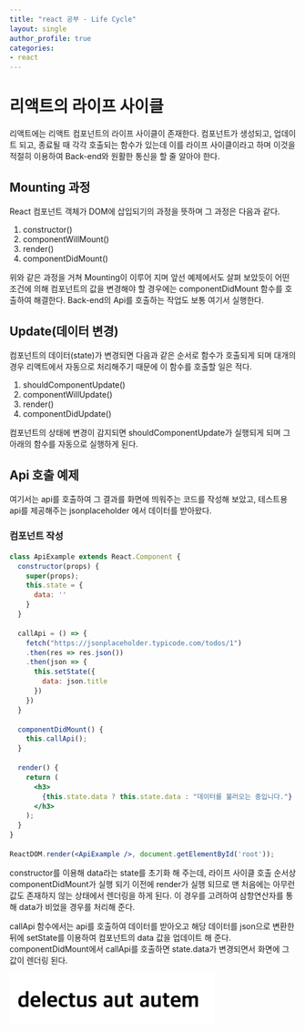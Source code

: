 ```yaml
---
title: "react 공부 - Life Cycle"
layout: single
author_profile: true
categories: 
- react
---
```


# 리액트의 라이프 사이클

리액트에는 리액트 컴포넌트의 라이프 사이클이 존재한다. 컴포넌트가 생성되고, 업데이트 되고, 종료될 때 각각 호출되는 함수가 있는데 이를 라이프 사이클이라고 하며 이것을 적절히 이용하여 Back-end와 원활한 통신을 할 줄 알아야 한다.

## Mounting 과정

React 컴포넌트 객체가 DOM에 삽입되기의 과정을 뜻하며 그 과정은 다음과 같다.

1. constructor()
2. componentWillMount()
3. render()
4. componentDidMount()

위와 같은 과정을 거쳐 Mounting이 이루어 지며 앞선 예제에서도 살펴 보았듯이 어떤 조건에 의해 컴포넌트의 값을 변경해야 할 경우에는 componentDidMount 함수를 호출하여 해결한다. Back-end의 Api를 호출하는 작업도 보통 여기서 실행한다.



## Update(데이터 변경)

컴포넌트의 데이터(state)가 변경되면 다음과 같은 순서로 함수가 호출되게 되며 대개의 경우 리액트에서 자동으로 처리해주기 때문에 이 함수를 호출할 일은 적다.

1. shouldComponentUpdate()
2. componentWillUpdate()
3. render()
4. componentDidUpdate()

컴포넌트의 상태에 변경이 감지되면 shouldComponentUpdate가 실행되게 되며 그 아래의 함수를 자동으로 실행하게 된다.

## Api 호출 예제

여기서는 api를 호출하여 그 결과를 화면에 띄워주는 코드를 작성해 보았고, 테스트용 api를 제공해주는 jsonplaceholder 에서 데이터를 받아왔다. 

### 컴포넌트 작성

```jsx
class ApiExample extends React.Component {
  constructor(props) {
    super(props);
    this.state = {
      data: ''
    }
  }
  
  callApi = () => {
    fetch("https://jsonplaceholder.typicode.com/todos/1")
    .then(res => res.json())
    .then(json => {
      this.setState({
        data: json.title
      })
    })
  }
 
  componentDidMount() {
    this.callApi();
  }

  render() {
    return (
      <h3>
        {this.state.data ? this.state.data : "데이터를 불러오는 중입니다."}
      </h3>
    );
  }
}

ReactDOM.render(<ApiExample />, document.getElementById('root'));
```

constructor를 이용해 data라는 state를 초기화 해 주는데, 라이프 사이클 호출 순서상 componentDidMount가 실행 되기 이전에 render가 실행 되므로 맨 처음에는 아무런 값도 존재하지 않는 상태에서 렌더링을 하게 된다. 이 경우를 고려하여 삼항연산자를 통해 data가 비었을 경우를 처리해 준다.

callApi 함수에서는 api를 호출하여 데이터를 받아오고 해당 데이터를 json으로 변환한 뒤에 setState를 이용하여 컴포넌트의 data 값을 업데이트 해 준다. componentDidMount에서 callApi를 호출하면 state.data가 변경되면서 화면에 그 값이 렌더링 된다.

![image-20200906203151742](../../post_images/20200906/image-20200906203151742.png)